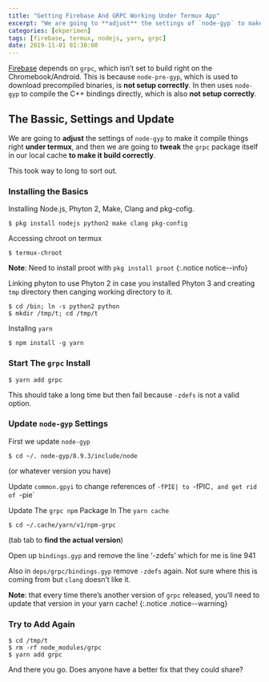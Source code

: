 ```yaml
---
title: "Getting Firebase And GRPC Working Under Termux App"
excerpt: "We are going to **adjust** the settings of `node-gyp` to make it compile things right **under termux**, and then we are going to **tweak** the `grpc` package itself in our local cache **to make it build correctly** under Termux App on Android or Chromebook."
categories: [ekperimen]
tags: [firebase, termux, nodejs, yarn, grpc]
date: 2019-11-01 01:30:00
---
```

[Firebase]() depends on `grpc`, which isn’t set to build right on the Chromebook/Android. This is because `node-pre-gyp`, which is used to download precompiled binaries, is **not setup correctly**. In then uses `node-gyp` to compile the C++ bindings directly, which is also **not setup correctly**.

## The Bassic, Settings and Update

We are going to **adjust** the settings of `node-gyp` to make it compile things right **under termux**, and then we are going to **tweak** the `grpc` package itself in our local cache **to make it build correctly**.

This took way to long to sort out.

### Installing the Basics

Installing Node.js, Phyton 2, Make, Clang and pkg-cofig.

```terminal
$ pkg install nodejs python2 make clang pkg-config
```

Accessing chroot on termux

```terminal
$ termux-chroot
```
**Note**: Need to install proot with `pkg install proot`
{:.notice notice--info}

Linking phyton to use Phyton 2 in case you installed Phyton 3 and creating `tmp` directory then canging working directory to it.

```terminal
$ cd /bin; ln -s python2 python
$ mkdir /tmp/t; cd /tmp/t
```
Installng `yarn`

```terminal
$ npm install -g yarn
```

### Start The `grpc` Install

```terminal
$ yarn add grpc
```

This should take a long time but then fail because `-zdefs` is not a valid option.

### Update `node-gyp` Settings

First we update `node-gyp`

```terminal
$ cd ~/. node-gyp/8.9.3/include/node
```
(or whatever version you have)

Update `common.gpyi` to change references of `-fPIE| to `-fPIC`, and get rid of `-pie`

Update The `grpc npm` Package In The `yarn cache`

```terminal
$ cd ~/.cache/yarn/v1/npm-grpc
```

(tab tab to **find the actual version**)

Open up `bindings.gyp` and remove the line ‘-zdefs’ which for me is line 941

Also in `deps/grpc/bindings.gyp` remove `-zdefs` again. Not sure where this is coming from but `clang` doesn’t like it.

**Note**: that every time there’s another version of `grpc` released, you’ll need to update that version in your yarn cache!
{:.notice .notice--warning}

### Try to Add Again

```terminal
$ cd /tmp/t
$ rm -rf node_modules/grpc
$ yarn add grpc
```

And there you go. Does anyone have a better fix that they could share?
